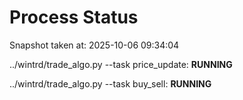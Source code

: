 # Process Status

Snapshot taken at: 2025-10-06 09:34:04

../wintrd/trade_algo.py --task price_update: **RUNNING**

../wintrd/trade_algo.py --task buy_sell: **RUNNING**

